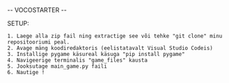  -- VOCOSTARTER -- 

SETUP:

    1. Laege alla zip fail ning extractige see või tehke "git clone" minu repositooriumi peal.
    2. Avage mäng koodiredaktoris (eelistatavalt Visual Studio Codeis)
    3. Installige pygame käsureal käsuga "pip install pygame"
    4. Navigeerige terminalis "game_files" kausta
    5. Jooksutage main_game.py faili
    6. Nautige !
